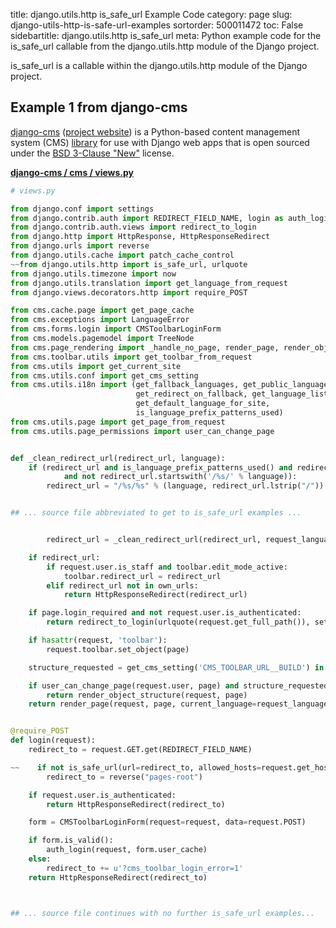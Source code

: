 title: django.utils.http is_safe_url Example Code
category: page
slug: django-utils-http-is-safe-url-examples
sortorder: 500011472
toc: False
sidebartitle: django.utils.http is_safe_url
meta: Python example code for the is_safe_url callable from the django.utils.http module of the Django project.


is_safe_url is a callable within the django.utils.http module of the Django project.


## Example 1 from django-cms
[django-cms](https://github.com/divio/django-cms)
([project website](https://www.django-cms.org/en/)) is a Python-based
content management system (CMS) [library](https://pypi.org/project/django-cms/)
for use with Django web apps that is open sourced under the
[BSD 3-Clause "New"](https://github.com/divio/django-cms/blob/develop/LICENSE)
license.

[**django-cms / cms / views.py**](https://github.com/divio/django-cms/blob/develop/cms/./views.py)

```python
# views.py

from django.conf import settings
from django.contrib.auth import REDIRECT_FIELD_NAME, login as auth_login
from django.contrib.auth.views import redirect_to_login
from django.http import HttpResponse, HttpResponseRedirect
from django.urls import reverse
from django.utils.cache import patch_cache_control
~~from django.utils.http import is_safe_url, urlquote
from django.utils.timezone import now
from django.utils.translation import get_language_from_request
from django.views.decorators.http import require_POST

from cms.cache.page import get_page_cache
from cms.exceptions import LanguageError
from cms.forms.login import CMSToolbarLoginForm
from cms.models.pagemodel import TreeNode
from cms.page_rendering import _handle_no_page, render_page, render_object_structure, _render_welcome_page
from cms.toolbar.utils import get_toolbar_from_request
from cms.utils import get_current_site
from cms.utils.conf import get_cms_setting
from cms.utils.i18n import (get_fallback_languages, get_public_languages,
                            get_redirect_on_fallback, get_language_list,
                            get_default_language_for_site,
                            is_language_prefix_patterns_used)
from cms.utils.page import get_page_from_request
from cms.utils.page_permissions import user_can_change_page


def _clean_redirect_url(redirect_url, language):
    if (redirect_url and is_language_prefix_patterns_used() and redirect_url[0] == "/"
            and not redirect_url.startswith('/%s/' % language)):
        redirect_url = "/%s/%s" % (language, redirect_url.lstrip("/"))


## ... source file abbreviated to get to is_safe_url examples ...


        redirect_url = _clean_redirect_url(redirect_url, request_language)

    if redirect_url:
        if request.user.is_staff and toolbar.edit_mode_active:
            toolbar.redirect_url = redirect_url
        elif redirect_url not in own_urls:
            return HttpResponseRedirect(redirect_url)

    if page.login_required and not request.user.is_authenticated:
        return redirect_to_login(urlquote(request.get_full_path()), settings.LOGIN_URL)

    if hasattr(request, 'toolbar'):
        request.toolbar.set_object(page)

    structure_requested = get_cms_setting('CMS_TOOLBAR_URL__BUILD') in request.GET

    if user_can_change_page(request.user, page) and structure_requested:
        return render_object_structure(request, page)
    return render_page(request, page, current_language=request_language, slug=slug)


@require_POST
def login(request):
    redirect_to = request.GET.get(REDIRECT_FIELD_NAME)

~~    if not is_safe_url(url=redirect_to, allowed_hosts=request.get_host()):
        redirect_to = reverse("pages-root")

    if request.user.is_authenticated:
        return HttpResponseRedirect(redirect_to)

    form = CMSToolbarLoginForm(request=request, data=request.POST)

    if form.is_valid():
        auth_login(request, form.user_cache)
    else:
        redirect_to += u'?cms_toolbar_login_error=1'
    return HttpResponseRedirect(redirect_to)



## ... source file continues with no further is_safe_url examples...

```

